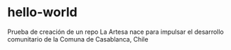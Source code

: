 # hello-world
Prueba de creación de un repo
La Artesa nace para impulsar el desarrollo comunitario de la Comuna de Casablanca, Chile

